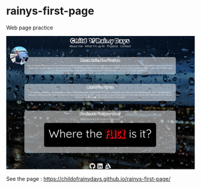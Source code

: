 # rainys-first-page
Web page practice

![Example image](./assets/images/rfp_ss.JPG)

See the page : https://childofrainydays.github.io/rainys-first-page/
